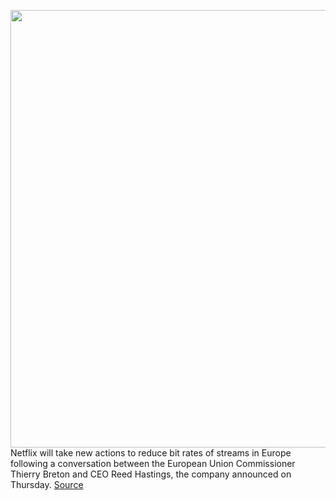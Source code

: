 <img src='https://cdn.vox-cdn.com/thumbor/eVxigbJI3GJfVhDYtbgHVFSDEzM=/0x0:2000x1008/1200x800/filters:focal(682x419:1002x739)/cdn.vox-cdn.com/uploads/chorus_image/image/66526918/66.0.0.0.jpg' width='700px' /><br/>
Netflix will take new actions to reduce bit rates of streams in Europe following a conversation between the European Union Commissioner Thierry Breton and CEO Reed Hastings, the company announced on Thursday.
<a href='https://www.theverge.com/2020/3/19/21187078/netflix-europe-streaming-european-union-bit-rate-broadband-coronavirus'> Source <a/>